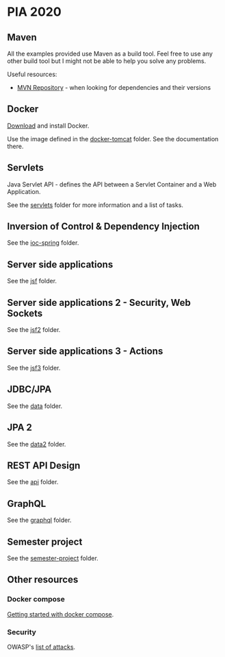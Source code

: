 # PIA 2020

## Maven

All the examples provided use Maven as a build tool. Feel free to use any other build tool but I might
not be able to help you solve any problems.

Useful resources:
* [MVN Repository](https://mvnrepository.com/) - when looking for dependencies and their versions

## Docker

[Download](https://docs.docker.com/get-docker/) and install Docker.

Use the image defined in the [docker-tomcat](docker-tomcat/) folder. See the documentation there.

## Servlets

Java Servlet API - defines the API between a Servlet Container and a Web Application. 

See the [servlets](servlets/) folder for more information and a list of tasks.

## Inversion of Control & Dependency Injection

See the [ioc-spring](ioc-spring/) folder.

## Server side applications

See the [jsf](jsf/) folder.

## Server side applications 2 - Security, Web Sockets

See the [jsf2](jsf2/) folder.

## Server side applications 3 - Actions

See the [jsf3](jsf3/) folder.

## JDBC/JPA

See the [data](data/) folder.

## JPA 2

See the [data2](data2/) folder.

## REST API Design

See the [api](api/) folder.

## GraphQL

See the [graphql](graphql/) folder.

## Semester project

See the [semester-project](semester-project/) folder.

## Other resources

### Docker compose

[Getting started with docker compose](https://docs.docker.com/compose/gettingstarted/).

### Security

OWASP's [list of attacks](https://owasp.org/www-community/attacks/).
